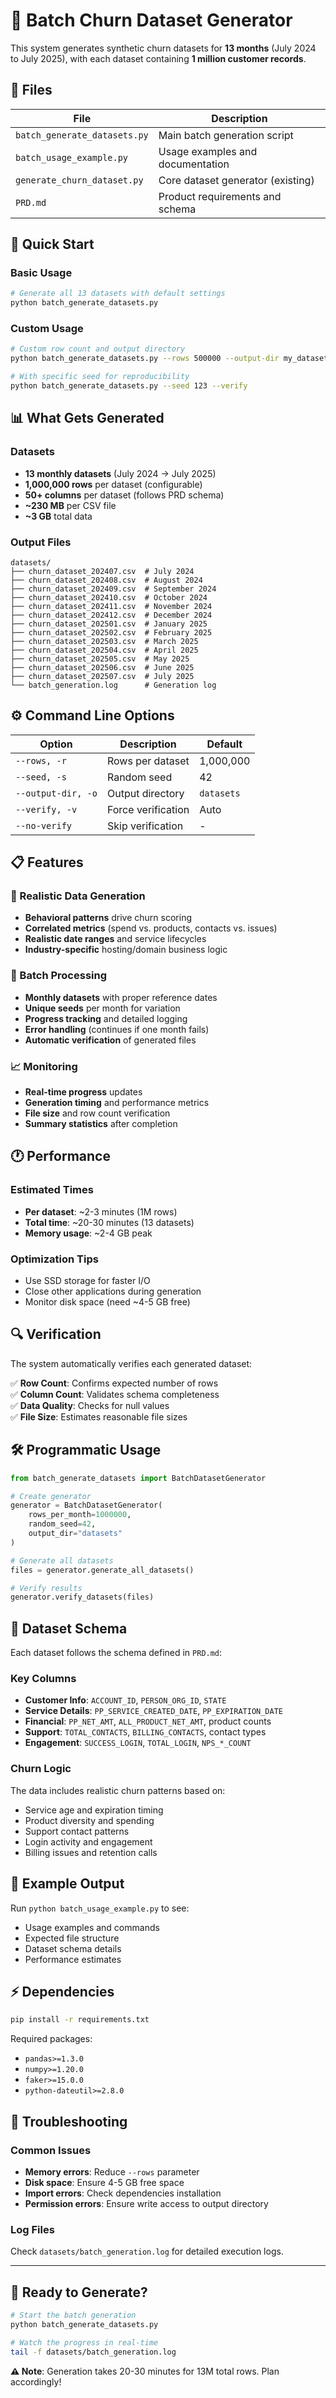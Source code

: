 # 🔄 Batch Churn Dataset Generator

This system generates synthetic churn datasets for **13 months** (July 2024 to July 2025), with each dataset containing **1 million customer records**.

## 📁 Files

| File | Description |
|------|-------------|
| `batch_generate_datasets.py` | Main batch generation script |
| `batch_usage_example.py` | Usage examples and documentation |
| `generate_churn_dataset.py` | Core dataset generator (existing) |
| `PRD.md` | Product requirements and schema |

## 🚀 Quick Start

### Basic Usage
```bash
# Generate all 13 datasets with default settings
python batch_generate_datasets.py
```

### Custom Usage
```bash
# Custom row count and output directory
python batch_generate_datasets.py --rows 500000 --output-dir my_datasets

# With specific seed for reproducibility
python batch_generate_datasets.py --seed 123 --verify
```

## 📊 What Gets Generated

### Datasets
- **13 monthly datasets** (July 2024 → July 2025)
- **1,000,000 rows** per dataset (configurable)
- **50+ columns** per dataset (follows PRD schema)
- **~230 MB** per CSV file
- **~3 GB** total data

### Output Files
```
datasets/
├── churn_dataset_202407.csv  # July 2024
├── churn_dataset_202408.csv  # August 2024
├── churn_dataset_202409.csv  # September 2024
├── churn_dataset_202410.csv  # October 2024
├── churn_dataset_202411.csv  # November 2024
├── churn_dataset_202412.csv  # December 2024
├── churn_dataset_202501.csv  # January 2025
├── churn_dataset_202502.csv  # February 2025
├── churn_dataset_202503.csv  # March 2025
├── churn_dataset_202504.csv  # April 2025
├── churn_dataset_202505.csv  # May 2025
├── churn_dataset_202506.csv  # June 2025
├── churn_dataset_202507.csv  # July 2025
└── batch_generation.log      # Generation log
```

## ⚙️ Command Line Options

| Option | Description | Default |
|--------|-------------|---------|
| `--rows, -r` | Rows per dataset | 1,000,000 |
| `--seed, -s` | Random seed | 42 |
| `--output-dir, -o` | Output directory | `datasets` |
| `--verify, -v` | Force verification | Auto |
| `--no-verify` | Skip verification | - |

## 📋 Features

### 🎯 Realistic Data Generation
- **Behavioral patterns** drive churn scoring
- **Correlated metrics** (spend vs. products, contacts vs. issues)
- **Realistic date ranges** and service lifecycles
- **Industry-specific** hosting/domain business logic

### 🔄 Batch Processing
- **Monthly datasets** with proper reference dates
- **Unique seeds** per month for variation
- **Progress tracking** and detailed logging
- **Error handling** (continues if one month fails)
- **Automatic verification** of generated files

### 📈 Monitoring
- **Real-time progress** updates
- **Generation timing** and performance metrics
- **File size** and row count verification
- **Summary statistics** after completion

## 🕐 Performance

### Estimated Times
- **Per dataset**: ~2-3 minutes (1M rows)
- **Total time**: ~20-30 minutes (13 datasets)
- **Memory usage**: ~2-4 GB peak

### Optimization Tips
- Use SSD storage for faster I/O
- Close other applications during generation
- Monitor disk space (need ~4-5 GB free)

## 🔍 Verification

The system automatically verifies each generated dataset:

✅ **Row Count**: Confirms expected number of rows  
✅ **Column Count**: Validates schema completeness  
✅ **Data Quality**: Checks for null values  
✅ **File Size**: Estimates reasonable file sizes  

## 🛠 Programmatic Usage

```python
from batch_generate_datasets import BatchDatasetGenerator

# Create generator
generator = BatchDatasetGenerator(
    rows_per_month=1000000,
    random_seed=42,
    output_dir="datasets"
)

# Generate all datasets
files = generator.generate_all_datasets()

# Verify results
generator.verify_datasets(files)
```

## 📄 Dataset Schema

Each dataset follows the schema defined in `PRD.md`:

### Key Columns
- **Customer Info**: `ACCOUNT_ID`, `PERSON_ORG_ID`, `STATE`
- **Service Details**: `PP_SERVICE_CREATED_DATE`, `PP_EXPIRATION_DATE`
- **Financial**: `PP_NET_AMT`, `ALL_PRODUCT_NET_AMT`, product counts
- **Support**: `TOTAL_CONTACTS`, `BILLING_CONTACTS`, contact types
- **Engagement**: `SUCCESS_LOGIN`, `TOTAL_LOGIN`, `NPS_*_COUNT`

### Churn Logic
The data includes realistic churn patterns based on:
- Service age and expiration timing
- Product diversity and spending
- Support contact patterns  
- Login activity and engagement
- Billing issues and retention calls

## 🎨 Example Output

Run `python batch_usage_example.py` to see:
- Usage examples and commands
- Expected file structure
- Dataset schema details
- Performance estimates

## ⚡ Dependencies

```bash
pip install -r requirements.txt
```

Required packages:
- `pandas>=1.3.0`
- `numpy>=1.20.0`
- `faker>=15.0.0`
- `python-dateutil>=2.8.0`

## 🔧 Troubleshooting

### Common Issues
- **Memory errors**: Reduce `--rows` parameter
- **Disk space**: Ensure 4-5 GB free space
- **Import errors**: Check dependencies installation
- **Permission errors**: Ensure write access to output directory

### Log Files
Check `datasets/batch_generation.log` for detailed execution logs.

---

## 🎯 Ready to Generate?

```bash
# Start the batch generation
python batch_generate_datasets.py

# Watch the progress in real-time
tail -f datasets/batch_generation.log
```

**⚠️ Note**: Generation takes 20-30 minutes for 13M total rows. Plan accordingly! 